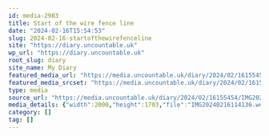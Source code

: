```yaml
---
id: media-2983
title: Start of the wire fence line
date: "2024-02-16T15:54:53"
slug: 2024-02-16-startofthewirefenceline
site: "https://diary.uncountable.uk"
wp_url: "https://diary.uncountable.uk"
root_slug: diary
site_name: My Diary
featured_media_url: "https://media.uncountable.uk/diary/2024/02/16155454/IMG20240216114136.webp"
featured_media_srcset: "https://media.uncountable.uk/diary/2024/02/16155454/IMG20240216114136-300x255.webp 300w, https://media.uncountable.uk/diary/2024/02/16155454/IMG20240216114136-1024x872.webp 1024w, https://media.uncountable.uk/diary/2024/02/16155454/IMG20240216114136-150x150.webp 150w, https://media.uncountable.uk/diary/2024/02/16155454/IMG20240216114136-640x545.webp 640w, https://media.uncountable.uk/diary/2024/02/16155454/IMG20240216114136.webp 2000w"
type: media
source_url: "https://media.uncountable.uk/diary/2024/02/16155454/IMG20240216114136.webp"
media_details: {"width":2000,"height":1703,"file":"IMG20240216114136.webp","filesize":226030,"sizes":{"medium":{"file":"IMG20240216114136-300x255.webp","width":300,"height":255,"filesize":32848,"mime_type":"image/webp","source_url":"https://media.uncountable.uk/diary/2024/02/16155454/IMG20240216114136-300x255.webp"},"large":{"file":"IMG20240216114136-1024x872.webp","width":1024,"height":872,"filesize":331320,"mime_type":"image/webp","source_url":"https://media.uncountable.uk/diary/2024/02/16155454/IMG20240216114136-1024x872.webp"},"thumbnail":{"file":"IMG20240216114136-150x150.webp","width":150,"height":150,"filesize":9812,"mime_type":"image/webp","source_url":"https://media.uncountable.uk/diary/2024/02/16155454/IMG20240216114136-150x150.webp"},"mobwidth":{"file":"IMG20240216114136-640x545.webp","width":640,"height":545,"filesize":143290,"mime_type":"image/webp","source_url":"https://media.uncountable.uk/diary/2024/02/16155454/IMG20240216114136-640x545.webp"},"full":{"file":"IMG20240216114136.webp","width":2000,"height":1703,"mime_type":"image/webp","source_url":"https://media.uncountable.uk/diary/2024/02/16155454/IMG20240216114136.webp"}},"image_meta":{"aperture":"0","credit":"","camera":"","caption":"","created_timestamp":"0","copyright":"","focal_length":"0","iso":"0","shutter_speed":"0","title":"","orientation":"0","keywords":[]}}
category: []
tag: []
---
```


